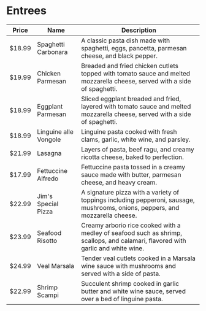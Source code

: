 # Entrees

| Price    | Name                      | Description                                                                                             |
| -------- | -------------------------| --------------------------------------------------------------------------------------------------------|
| $18.99   | Spaghetti Carbonara      | A classic pasta dish made with spaghetti, eggs, pancetta, parmesan cheese, and black pepper.            |
| $19.99   | Chicken Parmesan         | Breaded and fried chicken cutlets topped with tomato sauce and melted mozzarella cheese, served with a side of spaghetti. |
| $18.99   | Eggplant Parmesan        | Sliced eggplant breaded and fried, layered with tomato sauce and melted mozzarella cheese, served with a side of spaghetti. |
| $18.99   | Linguine alle Vongole    | Linguine pasta cooked with fresh clams, garlic, white wine, and parsley.                                 |
| $21.99   | Lasagna                  | Layers of pasta, beef ragu, and creamy ricotta cheese, baked to perfection.                              |
| $17.99   | Fettuccine Alfredo       | Fettuccine pasta tossed in a creamy sauce made with butter, parmesan cheese, and heavy cream.             |
| $22.99   | Jim's Special Pizza      | A signature pizza with a variety of toppings including pepperoni, sausage, mushrooms, onions, peppers, and mozzarella cheese. |
| $23.99   | Seafood Risotto          | Creamy arborio rice cooked with a medley of seafood such as shrimp, scallops, and calamari, flavored with garlic and white wine. |
| $24.99   | Veal Marsala             | Tender veal cutlets cooked in a Marsala wine sauce with mushrooms and served with a side of pasta.        |
| $22.99   | Shrimp Scampi            | Succulent shrimp cooked in garlic butter and white wine sauce, served over a bed of linguine pasta.      |